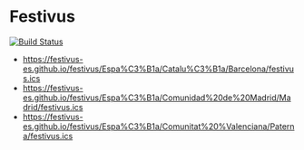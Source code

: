 # Festivus

[![Build Status](https://travis-ci.com/festivus-es/festivus.svg?branch=master)](https://travis-ci.com/festivus-es/festivus)

- https://festivus-es.github.io/festivus/Espa%C3%B1a/Catalu%C3%B1a/Barcelona/festivus.ics
- https://festivus-es.github.io/festivus/Espa%C3%B1a/Comunidad%20de%20Madrid/Madrid/festivus.ics
- https://festivus-es.github.io/festivus/Espa%C3%B1a/Comunitat%20%Valenciana/Paterna/festivus.ics
